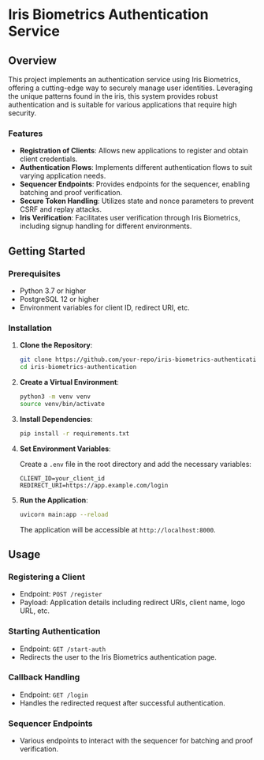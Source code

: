 # Iris Biometrics Authentication Service

## Overview

This project implements an authentication service using Iris Biometrics, offering a cutting-edge way to securely manage user identities. Leveraging the unique patterns found in the iris, this system provides robust authentication and is suitable for various applications that require high security.

### Features

- **Registration of Clients**: Allows new applications to register and obtain client credentials.
- **Authentication Flows**: Implements different authentication flows to suit varying application needs.
- **Sequencer Endpoints**: Provides endpoints for the sequencer, enabling batching and proof verification.
- **Secure Token Handling**: Utilizes state and nonce parameters to prevent CSRF and replay attacks.
- **Iris Verification**: Facilitates user verification through Iris Biometrics, including signup handling for different environments.

## Getting Started

### Prerequisites

- Python 3.7 or higher
- PostgreSQL 12 or higher
- Environment variables for client ID, redirect URI, etc.

### Installation

1. **Clone the Repository**:

   ```bash
   git clone https://github.com/your-repo/iris-biometrics-authentication.git
   cd iris-biometrics-authentication
   ```

2. **Create a Virtual Environment**:

   ```bash
   python3 -m venv venv
   source venv/bin/activate
   ```

3. **Install Dependencies**:

   ```bash
   pip install -r requirements.txt
   ```

4. **Set Environment Variables**:

   Create a `.env` file in the root directory and add the necessary variables:

   ```env
   CLIENT_ID=your_client_id
   REDIRECT_URI=https://app.example.com/login
   ```

5. **Run the Application**:

   ```bash
   uvicorn main:app --reload
   ```

   The application will be accessible at `http://localhost:8000`.

## Usage

### Registering a Client

- Endpoint: `POST /register`
- Payload: Application details including redirect URIs, client name, logo URL, etc.

### Starting Authentication

- Endpoint: `GET /start-auth`
- Redirects the user to the Iris Biometrics authentication page.

### Callback Handling

- Endpoint: `GET /login`
- Handles the redirected request after successful authentication.

### Sequencer Endpoints

- Various endpoints to interact with the sequencer for batching and proof verification.

[//]: # (## Contributing)

[//]: # ()
[//]: # (If you would like to contribute to this project, please follow the [CONTRIBUTING.md]&#40;CONTRIBUTING.md&#41; guidelines.)

[//]: # ()
[//]: # (## License)

[//]: # ()
[//]: # (This project is licensed under the MIT License - see the [LICENSE.md]&#40;LICENSE.md&#41; file for details.)

[//]: # ()
[//]: # (---)

[//]: # ()
[//]: # (Feel free to modify this README to align more closely with the specific details of your project.)